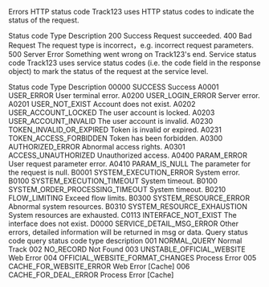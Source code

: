 Errors
HTTP status code
Track123 uses HTTP status codes to indicate the status of the request.

Status code	Type	Description
200	Success	Request succeeded.
400	Bad Request	The request type is incorrect，e.g. incorrect request parameters.
500	Server Error	Something went wrong on Track123's end.
Service status code
Track123 uses service status codes (i.e. the code field in the response object) to mark the status of the request at the service level.

Status code	Type	Description
00000	SUCCESS	Success
A0001	USER_ERROR	User terminal error.
A0200	USER_LOGIN_ERROR	Server error.
A0201	USER_NOT_EXIST	Account does not exist.
A0202	USER_ACCOUNT_LOCKED	The user account is locked.
A0203	USER_ACCOUNT_INVALID	The user account is invalid.
A0230	TOKEN_INVALID_OR_EXPIRED	Token is invalid or expired.
A0231	TOKEN_ACCESS_FORBIDDEN	Token has been forbidden.
A0300	AUTHORIZED_ERROR	Abnormal access rights.
A0301	ACCESS_UNAUTHORIZED	Unauthorized access.
A0400	PARAM_ERROR	User request parameter error.
A0410	PARAM_IS_NULL	The parameter for the request is null.
B0001	SYSTEM_EXECUTION_ERROR	System error.
B0100	SYSTEM_EXECUTION_TIMEOUT	System timeout.
B0100	SYSTEM_ORDER_PROCESSING_TIMEOUT	System timeout.
B0210	FLOW_LIMITING	Exceed flow limits.
B0300	SYSTEM_RESOURCE_ERROR	Abnormal system resources.
B0310	SYSTEM_RESOURCE_EXHAUSTION	System resources are exhausted.
C0113	INTERFACE_NOT_EXIST	The interface does not exist.
D0000	SERVICE_DETAIL_MSG_ERROR	Other errors, detailed information will be returned in msg or data.
Query status code
query status code	type	description
001	NORMAL_QUERY	Normal Track
002	NO_RECORD	Not Found
003	UNSTABLE_OFFICIAL_WEBSITE	Web Error
004	OFFICIAL_WEBSITE_FORMAT_CHANGES	Process Error
005	CACHE_FOR_WEBSITE_ERROR	Web Error [Cache]
006	CACHE_FOR_DEAL_ERROR	Process Error [Cache]
